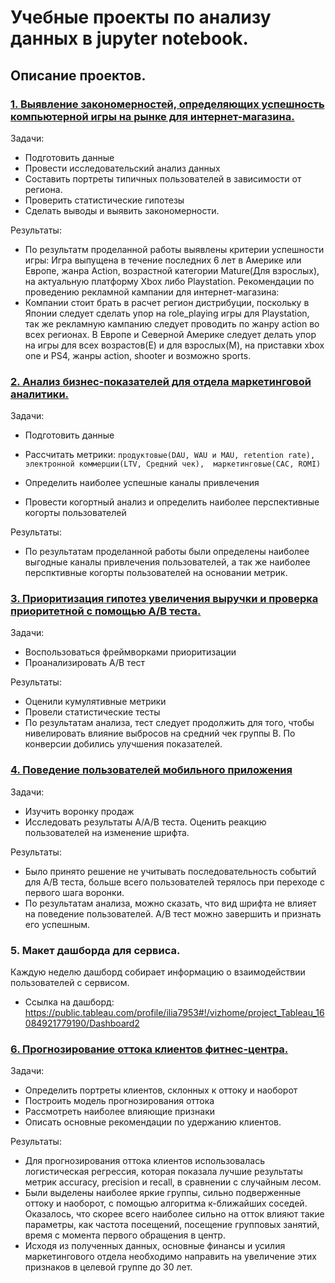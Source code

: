 # Учебные проекты по анализу данных в jupyter notebook. 
 
## Описание проектов.
### [1. Выявление закономерностей, определяющих успешность компьютерной игры на рынке для интернет-магазина.](https://github.com/pilosI/python_data_analysis/tree/main/1st_project_com_games)
Задачи: 
* Подготовить данные
* Провести исследовательский анализ данных 
* Составить портреты типичных пользователей в зависимости от региона.
* Проверить статистические гипотезы
* Сделать выводы и выявить закономерности.

Результаты:
* По результатм проделанной работы выявлены критерии успешности игры: Игра выпущена в течение последних 6 лет в Америке или Европе, жанра Action, возрастной категории Mature(Для взрослых), на актуальную платформу Xbox либо Playstation.
Рекомендации по проведению рекламной кампании для интернет-магазина:
* Компании стоит брать в расчет регион дистрибуции, поскольку в Японии следует сделать упор на role_playing игры для Playstation, так же рекламную кампанию следует проводить по жанру action во всех регионах. В Европе и Северной Америке следует делать упор на игры для всех возрастов(E) и для взрослых(M), на приставки xbox one и PS4, жанры action, shooter и возможно sports.

### [2. Анализ бизнес-показателей для отдела маркетинговой аналитики.](https://github.com/pilosI/python_data_analysis/tree/main/2nd_project_metrics.ipynb)
Задачи:
* Подготовить данные
* Рассчитать метрики:
 ` продуктовые(DAU, WAU и MAU, retention rate),  
   электронной коммерции(LTV, Средний чек), 
  маркетинговые(CAC, ROMI) `
   
* Определить наиболее успешные каналы привлечения
* Провести когортный анализ и определить наиболее перспективные когорты пользователей

Результаты:
* По результатам проделанной работы были определены наиболее выгодные каналы привлечения пользователей, а так же наиболее перспктивные когорты пользователей на основании метрик.


### [3. Приоритизация гипотез увеличения выручки и проверка приоритетной с помощью А/В теста.](https://github.com/pilosI/python_data_analysis/tree/main/3rd_AB_testing)
Задачи:
* Воспользоваться фреймворками приоритизации
* Проанализировать А/В тест

Результаты:
* Оценили кумулятивные метрики
* Провели статистические тесты
* По результатам анализа, тест следует продолжить для того, чтобы нивелировать влияние выбросов на средний чек группы В. По конверсии добились улучшения показателей.

### [4. Поведение пользователей мобильного приложения](https://github.com/pilosI/python_data_analysis/tree/main/4th_UX)
Задачи:
* Изучить воронку продаж
* Исследовать результаты А/А/В теста. Оценить реакцию пользователей на изменение шрифта.

Результаты:
* Было принято решение не учитывать последовательность событий для А/В теста, больше всего пользователей терялось при переходе с первого шага воронки.
* По результатам анализа, можно сказать, что вид шрифта не влияет на поведение пользователей. А/В тест можно завершить и признать его успешным.

### 5. Макет дашборда для сервиса.
Каждую неделю дашборд собирает информацию о взаимодействии пользователей с сервисом.
* Ссылка на дашборд: https://public.tableau.com/profile/ilia7953#!/vizhome/project_Tableau_16084921779190/Dashboard2 

### [6. Прогнозирование оттока клиентов фитнес-центра.](https://github.com/pilosI/python_data_analysis/tree/main/6th_ML)
Задачи:
* Определить портреты клиентов, склонных к оттоку и наоборот
* Построить модель прогнозирования оттока 
* Рассмотреть наиболее влияющие признаки
* Описать основные рекомендации по удержанию клиентов.

Результаты:
* Для прогнозирования оттока клиентов использовалась логистическая регрессия, которая показала лучшие результаты метрик accuracy, precision и recall, в сравнении с случайным лесом.
* Были выделены наиболее яркие группы, сильно подверженные оттоку и наоборот, с помощью алгоритма к-ближайших соседей. Оказалось, что скорее всего наиболее сильно на отток влияют такие параметры, как частота посещений, посещение групповых занятий, время с момента первого обращения в центр. 
* Исходя из полученных данных, основные финансы и усилия маркетингового отдела необходимо направить на увеличение этих признаков в целевой группе до 30 лет.
